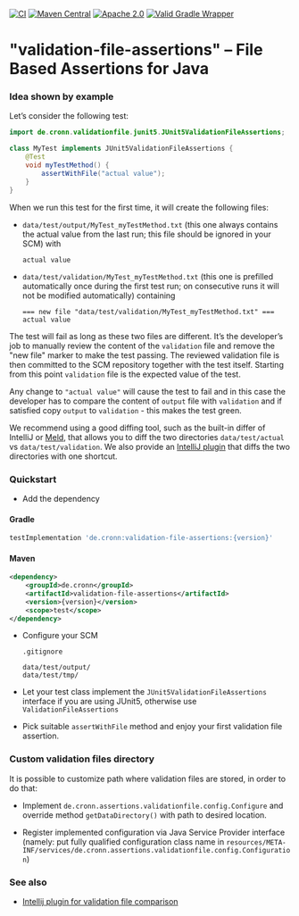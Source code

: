 [![CI](https://github.com/cronn/validation-file-assertions/workflows/CI/badge.svg)](https://github.com/cronn/validation-file-assertions/actions)
[![Maven Central](https://maven-badges.herokuapp.com/maven-central/de.cronn/validation-file-assertions/badge.svg)](http://maven-badges.herokuapp.com/maven-central/de.cronn/validation-file-assertions)
[![Apache 2.0](https://img.shields.io/github/license/cronn/validation-file-assertions.svg)](http://www.apache.org/licenses/LICENSE-2.0)
[![Valid Gradle Wrapper](https://github.com/cronn/validation-file-assertions/workflows/Validate%20Gradle%20Wrapper/badge.svg)](https://github.com/cronn/validation-file-assertions/actions/workflows/gradle-wrapper-validation.yml)

# "validation-file-assertions" – File Based Assertions for Java

### Idea shown by example

Let’s consider the following test:

```java
import de.cronn.validationfile.junit5.JUnit5ValidationFileAssertions;

class MyTest implements JUnit5ValidationFileAssertions {
    @Test
    void myTestMethod() {
        assertWithFile("actual value");
    }
}
```

When we run this test for the first time, it will create the following files:
 - `data/test/output/MyTest_myTestMethod.txt` (this one always contains the actual value from the last run; this file should be ignored in your SCM) with
   ```
   actual value
   ```
 - `data/test/validation/MyTest_myTestMethod.txt` (this one is prefilled automatically once during the first test run; on consecutive runs it will not be modified automatically) containing
   ```
   === new file "data/test/validation/MyTest_myTestMethod.txt" ===
   actual value
   ```

The test will fail as long as these two files are different. It’s the developer’s job to manually review the content of the `validation` file and remove the "new file" marker to make the test passing.
The reviewed validation file is then committed to the SCM repository together with the test itself.
Starting from this point `validation` file is the expected value of the test.

Any change to `"actual value"` will cause the test to fail and in this case the developer has to compare the content of `output` file with `validation` and if satisfied copy `output` to `validation` - this makes the test green.

We recommend using a good diffing tool, such as the built-in differ of IntelliJ or [Meld][meld], that allows you to diff the two directories `data/test/actual` vs `data/test/validation`.
We also provide an [IntelliJ plugin][intellij_plugin] that diffs the two directories with one shortcut.

### Quickstart
* Add the dependency

#### Gradle
```gradle
testImplementation 'de.cronn:validation-file-assertions:{version}'
```

#### Maven
```xml
<dependency>
    <groupId>de.cronn</groupId>
    <artifactId>validation-file-assertions</artifactId>
    <version>{version}</version>
    <scope>test</scope>
</dependency>
```

* Configure your SCM

    `.gitignore`
    ```
    data/test/output/
    data/test/tmp/
    ```

* Let your test class implement the `JUnit5ValidationFileAssertions` interface if you are using JUnit5, otherwise use `ValidationFileAssertions`

* Pick suitable `assertWithFile` method and enjoy your first validation file assertion.

### Custom validation files directory

It is possible to customize path where validation files are stored, in order to do that:

* Implement `de.cronn.assertions.validationfile.config.Configure` and override method `getDataDirectory()` with path to desired location.

* Register implemented configuration via Java Service Provider interface (namely: put fully qualified configuration class name in `resources/META-INF/services/de.cronn.assertions.validationfile.config.Configuration`)

### See also

* [Intellij plugin for validation file comparison][intellij_plugin]

[meld]: https://meldmerge.org/
[intellij_plugin]: https://plugins.jetbrains.com/plugin/12931-validation-file-comparison
